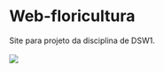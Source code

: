# Web-floricultura
Site para projeto da disciplina de DSW1.
<br> <br>
<img src="http://img.shields.io/static/v1?label=STATUS&message=%20EM-ANDAMENTO&color=GREEN&style=for-the-badge"/>
<br> <br>

